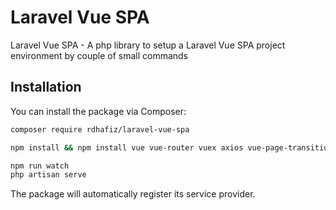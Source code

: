 # Laravel Vue SPA

Laravel Vue SPA  - A php library to setup a Laravel Vue SPA project environment by couple of small commands

## Installation

You can install the package via Composer:

```bash
composer require rdhafiz/laravel-vue-spa
```
```bash
npm install && npm install vue vue-router vuex axios vue-page-transition -save
```
```bash
npm run watch
php artisan serve
```

The package will automatically register its service provider.
